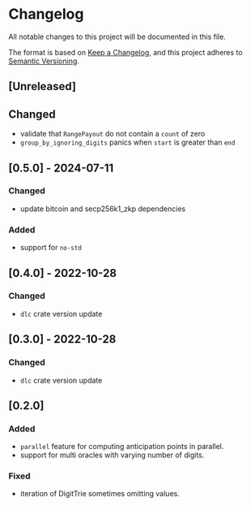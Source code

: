 # Changelog
All notable changes to this project will be documented in this file.

The format is based on [Keep a Changelog](https://keepachangelog.com/en/1.0.0/),
and this project adheres to [Semantic Versioning](https://semver.org/spec/v2.0.0.html).

## [Unreleased]

## Changed
- validate that `RangePayout` do not contain a `count` of zero
- `group_by_ignoring_digits` panics when `start` is greater than `end`

## [0.5.0] - 2024-07-11

### Changed
- update bitcoin and secp256k1_zkp dependencies

### Added
- support for `no-std`

## [0.4.0] - 2022-10-28

### Changed
- `dlc` crate version update

## [0.3.0] - 2022-10-28

### Changed
- `dlc` crate version update

## [0.2.0]

### Added
- `parallel` feature for computing anticipation points in parallel.
- support for multi oracles with varying number of digits.

### Fixed
- iteration of DigitTrie sometimes omitting values.
